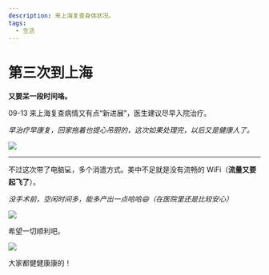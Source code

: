 ```yaml
---
description: 来上海复查身体状况。
tags:
  - 生活
---
```

# 第三次到上海

**又要呆一段时间咯。**

09-13 来上海复查病情又有点“新进展”，医生建议尽早入院治疗。

*早治疗早康复，回家拖着也提心吊胆的，这次如果处理完，以后又是健康人了。*

![](https://cdn.upyun.sugarat.top/mdImg/sugar/2c286a8452f5055c6ba447e1c7b13ce4)

---

不过这次带了电脑💻，多个消遣方式。美中不足就是没有流畅的 WiFi（**流量又要起飞了**）。

*没手术前，空闲时间多，能多产出一点哈哈😄（在医院里还是比较安心）*

![](https://cdn.upyun.sugarat.top/mdImg/sugar/b1ba143e736fce97045d6f87f34c862f)

希望一切顺利吧。

![](https://cdn.upyun.sugarat.top/mdImg/sugar/6735c46488144a3de0e7a30aba5f2b8e)

大家都健健康康的！